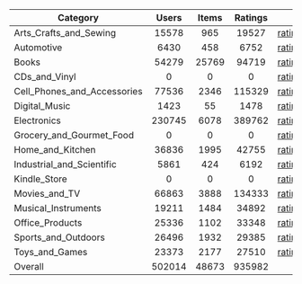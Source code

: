 | Category | Users | Items | Ratings |  |  |  | 
 |----------|:-----:|:-----:|:-----:|:-----:|:-----:|:-----:|
Arts_Crafts_and_Sewing | 15578 | 965 | 19527 | [ratings](https://ciir.cs.umass.edu/downloads/XMarket/FULL/fr/Arts_Crafts_and_Sewing/ratings_fr_Arts_Crafts_and_Sewing.txt.gz) | [reviews](https://ciir.cs.umass.edu/downloads/XMarket/FULL/fr/Arts_Crafts_and_Sewing/reviews_fr_Arts_Crafts_and_Sewing.json.gz) | [metadata](https://ciir.cs.umass.edu/downloads/XMarket/FULL/fr/Arts_Crafts_and_Sewing/metadata_fr_Arts_Crafts_and_Sewing.json.gz) |  
Automotive | 6430 | 458 | 6752 | [ratings](https://ciir.cs.umass.edu/downloads/XMarket/FULL/fr/Automotive/ratings_fr_Automotive.txt.gz) | [reviews](https://ciir.cs.umass.edu/downloads/XMarket/FULL/fr/Automotive/reviews_fr_Automotive.json.gz) | [metadata](https://ciir.cs.umass.edu/downloads/XMarket/FULL/fr/Automotive/metadata_fr_Automotive.json.gz) |  
Books | 54279 | 25769 | 94719 | [ratings](https://ciir.cs.umass.edu/downloads/XMarket/FULL/fr/Books/ratings_fr_Books.txt.gz) | [reviews](https://ciir.cs.umass.edu/downloads/XMarket/FULL/fr/Books/reviews_fr_Books.json.gz) | [metadata](https://ciir.cs.umass.edu/downloads/XMarket/FULL/fr/Books/metadata_fr_Books.json.gz) |  
CDs_and_Vinyl | 0 | 0 | 0 | [ratings](https://ciir.cs.umass.edu/downloads/XMarket/FULL/fr/CDs_and_Vinyl/ratings_fr_CDs_and_Vinyl.txt.gz) | [reviews](https://ciir.cs.umass.edu/downloads/XMarket/FULL/fr/CDs_and_Vinyl/reviews_fr_CDs_and_Vinyl.json.gz) | [metadata](https://ciir.cs.umass.edu/downloads/XMarket/FULL/fr/CDs_and_Vinyl/metadata_fr_CDs_and_Vinyl.json.gz) |  
Cell_Phones_and_Accessories | 77536 | 2346 | 115329 | [ratings](https://ciir.cs.umass.edu/downloads/XMarket/FULL/fr/Cell_Phones_and_Accessories/ratings_fr_Cell_Phones_and_Accessories.txt.gz) | [reviews](https://ciir.cs.umass.edu/downloads/XMarket/FULL/fr/Cell_Phones_and_Accessories/reviews_fr_Cell_Phones_and_Accessories.json.gz) | [metadata](https://ciir.cs.umass.edu/downloads/XMarket/FULL/fr/Cell_Phones_and_Accessories/metadata_fr_Cell_Phones_and_Accessories.json.gz) |  
Digital_Music | 1423 | 55 | 1478 | [ratings](https://ciir.cs.umass.edu/downloads/XMarket/FULL/fr/Digital_Music/ratings_fr_Digital_Music.txt.gz) | [reviews](https://ciir.cs.umass.edu/downloads/XMarket/FULL/fr/Digital_Music/reviews_fr_Digital_Music.json.gz) | [metadata](https://ciir.cs.umass.edu/downloads/XMarket/FULL/fr/Digital_Music/metadata_fr_Digital_Music.json.gz) |  
Electronics | 230745 | 6078 | 389762 | [ratings](https://ciir.cs.umass.edu/downloads/XMarket/FULL/fr/Electronics/ratings_fr_Electronics.txt.gz) | [reviews](https://ciir.cs.umass.edu/downloads/XMarket/FULL/fr/Electronics/reviews_fr_Electronics.json.gz) | [metadata](https://ciir.cs.umass.edu/downloads/XMarket/FULL/fr/Electronics/metadata_fr_Electronics.json.gz) |  
Grocery_and_Gourmet_Food | 0 | 0 | 0 | [ratings](https://ciir.cs.umass.edu/downloads/XMarket/FULL/fr/Grocery_and_Gourmet_Food/ratings_fr_Grocery_and_Gourmet_Food.txt.gz) | [reviews](https://ciir.cs.umass.edu/downloads/XMarket/FULL/fr/Grocery_and_Gourmet_Food/reviews_fr_Grocery_and_Gourmet_Food.json.gz) | [metadata](https://ciir.cs.umass.edu/downloads/XMarket/FULL/fr/Grocery_and_Gourmet_Food/metadata_fr_Grocery_and_Gourmet_Food.json.gz) |  
Home_and_Kitchen | 36836 | 1995 | 42755 | [ratings](https://ciir.cs.umass.edu/downloads/XMarket/FULL/fr/Home_and_Kitchen/ratings_fr_Home_and_Kitchen.txt.gz) | [reviews](https://ciir.cs.umass.edu/downloads/XMarket/FULL/fr/Home_and_Kitchen/reviews_fr_Home_and_Kitchen.json.gz) | [metadata](https://ciir.cs.umass.edu/downloads/XMarket/FULL/fr/Home_and_Kitchen/metadata_fr_Home_and_Kitchen.json.gz) |  
Industrial_and_Scientific | 5861 | 424 | 6192 | [ratings](https://ciir.cs.umass.edu/downloads/XMarket/FULL/fr/Industrial_and_Scientific/ratings_fr_Industrial_and_Scientific.txt.gz) | [reviews](https://ciir.cs.umass.edu/downloads/XMarket/FULL/fr/Industrial_and_Scientific/reviews_fr_Industrial_and_Scientific.json.gz) | [metadata](https://ciir.cs.umass.edu/downloads/XMarket/FULL/fr/Industrial_and_Scientific/metadata_fr_Industrial_and_Scientific.json.gz) |  
Kindle_Store | 0 | 0 | 0 | [ratings](https://ciir.cs.umass.edu/downloads/XMarket/FULL/fr/Kindle_Store/ratings_fr_Kindle_Store.txt.gz) | [reviews](https://ciir.cs.umass.edu/downloads/XMarket/FULL/fr/Kindle_Store/reviews_fr_Kindle_Store.json.gz) | [metadata](https://ciir.cs.umass.edu/downloads/XMarket/FULL/fr/Kindle_Store/metadata_fr_Kindle_Store.json.gz) |  
Movies_and_TV | 66863 | 3888 | 134333 | [ratings](https://ciir.cs.umass.edu/downloads/XMarket/FULL/fr/Movies_and_TV/ratings_fr_Movies_and_TV.txt.gz) | [reviews](https://ciir.cs.umass.edu/downloads/XMarket/FULL/fr/Movies_and_TV/reviews_fr_Movies_and_TV.json.gz) | [metadata](https://ciir.cs.umass.edu/downloads/XMarket/FULL/fr/Movies_and_TV/metadata_fr_Movies_and_TV.json.gz) |  
Musical_Instruments | 19211 | 1484 | 34892 | [ratings](https://ciir.cs.umass.edu/downloads/XMarket/FULL/fr/Musical_Instruments/ratings_fr_Musical_Instruments.txt.gz) | [reviews](https://ciir.cs.umass.edu/downloads/XMarket/FULL/fr/Musical_Instruments/reviews_fr_Musical_Instruments.json.gz) | [metadata](https://ciir.cs.umass.edu/downloads/XMarket/FULL/fr/Musical_Instruments/metadata_fr_Musical_Instruments.json.gz) |  
Office_Products | 25336 | 1102 | 33348 | [ratings](https://ciir.cs.umass.edu/downloads/XMarket/FULL/fr/Office_Products/ratings_fr_Office_Products.txt.gz) | [reviews](https://ciir.cs.umass.edu/downloads/XMarket/FULL/fr/Office_Products/reviews_fr_Office_Products.json.gz) | [metadata](https://ciir.cs.umass.edu/downloads/XMarket/FULL/fr/Office_Products/metadata_fr_Office_Products.json.gz) |  
Sports_and_Outdoors | 26496 | 1932 | 29385 | [ratings](https://ciir.cs.umass.edu/downloads/XMarket/FULL/fr/Sports_and_Outdoors/ratings_fr_Sports_and_Outdoors.txt.gz) | [reviews](https://ciir.cs.umass.edu/downloads/XMarket/FULL/fr/Sports_and_Outdoors/reviews_fr_Sports_and_Outdoors.json.gz) | [metadata](https://ciir.cs.umass.edu/downloads/XMarket/FULL/fr/Sports_and_Outdoors/metadata_fr_Sports_and_Outdoors.json.gz) |  
Toys_and_Games | 23373 | 2177 | 27510 | [ratings](https://ciir.cs.umass.edu/downloads/XMarket/FULL/fr/Toys_and_Games/ratings_fr_Toys_and_Games.txt.gz) | [reviews](https://ciir.cs.umass.edu/downloads/XMarket/FULL/fr/Toys_and_Games/reviews_fr_Toys_and_Games.json.gz) | [metadata](https://ciir.cs.umass.edu/downloads/XMarket/FULL/fr/Toys_and_Games/metadata_fr_Toys_and_Games.json.gz) |  
Overall | 502014 | 48673 | 935982 |  |  |  |
